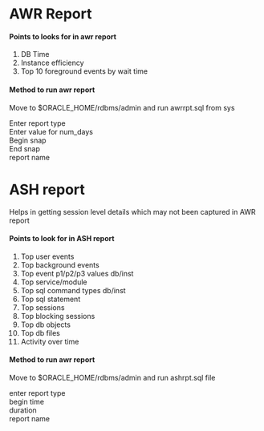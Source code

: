 # AWR Report
#### Points to looks for in awr report  

1. DB Time
2. Instance efficiency
3. Top 10 foreground events by wait time

#### Method to run awr report  

Move to $ORACLE_HOME/rdbms/admin and run awrrpt.sql from sys

Enter report type  
Enter value for num_days  
Begin snap  
End snap  
report name  

# ASH report

Helps in getting session level details which may not been captured in AWR report  

#### Points to look for in ASH report  
1. Top user events
2. Top background events
3. Top event p1/p2/p3 values db/inst
4. Top service/module
5. Top sql command types db/inst
6. Top sql statement
7. Top sessions
8. Top blocking sessions
9. Top db objects
10. Top db files
11. Activity over time


#### Method to run awr report  

Move to $ORACLE_HOME/rdbms/admin and run ashrpt.sql file  

enter report type  
begin time  
duration  
report name  
